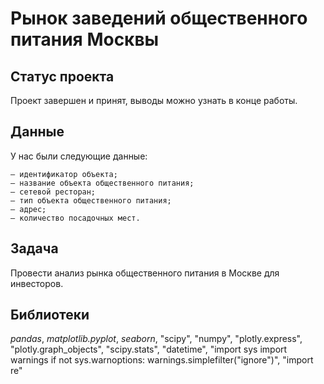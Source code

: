 # Рынок заведений общественного питания Москвы

## Статус проекта

Проект завершен и принят, выводы можно узнать в конце работы.

## Данные

У нас были следующие данные:

    — идентификатор объекта;
    — название объекта общественного питания;
    — сетевой ресторан;
    — тип объекта общественного питания;
    — адрес;
    — количество посадочных мест.


## Задача

Провести анализ рынка общественного питания в Москве для инвесторов.

## Библиотеки

*pandas*, *matplotlib.pyplot*, *seaborn*, "scipy", "numpy", "plotly.express", "plotly.graph_objects", "scipy.stats", "datetime", "import sys import warnings if not sys.warnoptions: warnings.simplefilter("ignore")", "import re"
